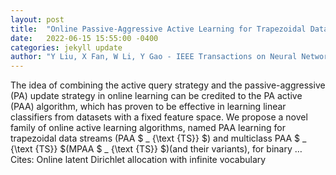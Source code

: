 ```yaml
---
layout: post
title:  "Online Passive-Aggressive Active Learning for Trapezoidal Data Streams"
date:   2022-06-15 15:55:00 -0400
categories: jekyll update
author: "Y Liu, X Fan, W Li, Y Gao - IEEE Transactions on Neural Networks and Learning …, 2022"
---
```

The idea of combining the active query strategy and the passive-aggressive (PA) update strategy in online learning can be credited to the PA active (PAA) algorithm, which has proven to be effective in learning linear classifiers from datasets with a fixed feature space. We propose a novel family of online active learning algorithms, named PAA learning for trapezoidal data streams (PAA $ _ {\text {TS}} $) and multiclass PAA $ _ {\text {TS}} $(MPAA $ _ {\text {TS}} $)(and their variants), for binary …
Cites: ‪Online latent Dirichlet allocation with infinite vocabulary‬  